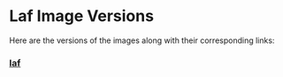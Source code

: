 # Laf Image Versions

Here are the versions of the images along with their corresponding links:

### [laf](https://github.com/labring/laf)



